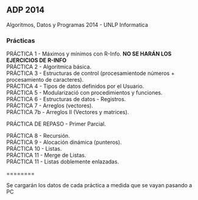 <h2>ADP 2014</h2>

Algoritmos, Datos y Programas 2014 - UNLP Informatica


<h3>Prácticas</h3>

PRÁCTICA 1 - Máximos y mínimos con R-Info. <strong>NO SE HARÁN LOS EJERCICIOS DE R-INFO</strong><br/>
PRÁCTICA 2 - Algoritmica básica.<br/>
PRÁCTICA 3 - Estructuras de control (procesamientode números + procesamiento de caracteres).<br/>
PRÁCTICA 4 - Tipos de datos definidos por el Usuario.<br/>
PRÁCTICA 5 - Modularizació con procedimientos y funciones.<br/>
PRÁCTICA 6 - Estructuras de datos - Registros.<br/>
PRÁCTICA 7 - Arreglos (vectores).<br/>
PRÁCTICA 7b - Arreglos II (Vectores y matrices).<br/>

PRÁCTICA DE REPASO - Primer Parcial.<br/>

PRÁCTICA 8 - Recursión.<br/>
PRÁCTICA 9 - Alocación dinámica (punteros).<br/>
PRÁCTICA 10 - Listas.<br/>
PRÁCTICA 11 - Merge de Listas.<br/>
PRÁCTICA 11 - Listas doblemente enlazadas.<br/>


========

Se cargarán los datos de cada práctica a medida que se vayan pasando a PC
